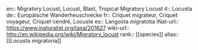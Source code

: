 

en:: Migratory Locust, Locust, Blast, Tropical Migratory Locust
it:: Locusta
de:: Europäische Wanderheuschrecke
fr:: Criquet migrateur, Criquet voyageur, Criquet cendré, Locuste
es:: Langosta migratotia
iNat-url:: https://www.inaturalist.org/taxa/201627
wiki-url:: http://en.wikipedia.org/wiki/Migratory_locust
rank:: [[species]]
alias:: [[Locusta migratoria]]
